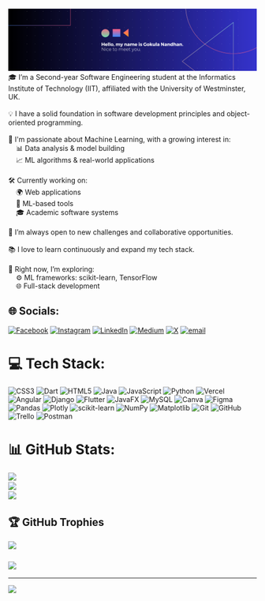 ![Alt text](images\Github_Readme.png)
🎓 I’m a Second-year Software Engineering student at the Informatics Institute of Technology (IIT), affiliated with the University of Westminster, UK.
<br><br>💡 I have a solid foundation in software development principles and object-oriented programming.
<br><br>🤖 I'm passionate about Machine Learning, with a growing interest in:
<br>&nbsp;&nbsp;&nbsp;&nbsp;📊 Data analysis & model building
<br>&nbsp;&nbsp;&nbsp;&nbsp;📈 ML algorithms & real-world applications
<br><br>🛠️ Currently working on:
<br>&nbsp;&nbsp;&nbsp;&nbsp;🌍 Web applications
<br>&nbsp;&nbsp;&nbsp;&nbsp;🤖 ML-based tools
<br>&nbsp;&nbsp;&nbsp;&nbsp;🎓 Academic software systems
<br><br>🚀 I’m always open to new challenges and collaborative opportunities.
<br><br>📚 I love to learn continuously and expand my tech stack.
<br><br>🌱 Right now, I’m exploring:
<br>&nbsp;&nbsp;&nbsp;&nbsp;⚙️ ML frameworks: scikit-learn, TensorFlow
<br>&nbsp;&nbsp;&nbsp;&nbsp;🌐 Full-stack development


## 🌐 Socials:
[![Facebook](https://img.shields.io/badge/Facebook-%231877F2.svg?logo=Facebook&logoColor=white)](https://facebook.com/https://www.facebook.com/share/14ErutvDBCT/) [![Instagram](https://img.shields.io/badge/Instagram-%23E4405F.svg?logo=Instagram&logoColor=white)](https://instagram.com/https://www.instagram.com/gokul._ll?igsh=ZWhhamp2b3B2dDA4) [![LinkedIn](https://img.shields.io/badge/LinkedIn-%230077B5.svg?logo=linkedin&logoColor=white)](https://linkedin.com/in/www.linkedin.com/in/gokula-nandhan) [![Medium](https://img.shields.io/badge/Medium-12100E?logo=medium&logoColor=white)](https://medium.com/@https://medium.com/@commong846) [![X](https://img.shields.io/badge/X-black.svg?logo=X&logoColor=white)](https://x.com/https://x.com/_SEgokul?t=wMrtn2xacM6uQrlRRZH-tA&s=08) [![email](https://img.shields.io/badge/Email-D14836?logo=gmail&logoColor=white)](mailto:gokula.nandhan02@gmail.com) 

# 💻 Tech Stack:
![CSS3](https://img.shields.io/badge/css3-%231572B6.svg?style=for-the-badge&logo=css3&logoColor=white) ![Dart](https://img.shields.io/badge/dart-%230175C2.svg?style=for-the-badge&logo=dart&logoColor=white) ![HTML5](https://img.shields.io/badge/html5-%23E34F26.svg?style=for-the-badge&logo=html5&logoColor=white) ![Java](https://img.shields.io/badge/java-%23ED8B00.svg?style=for-the-badge&logo=openjdk&logoColor=white) ![JavaScript](https://img.shields.io/badge/javascript-%23323330.svg?style=for-the-badge&logo=javascript&logoColor=%23F7DF1E) ![Python](https://img.shields.io/badge/python-3670A0?style=for-the-badge&logo=python&logoColor=ffdd54) ![Vercel](https://img.shields.io/badge/vercel-%23000000.svg?style=for-the-badge&logo=vercel&logoColor=white) ![Angular](https://img.shields.io/badge/angular-%23DD0031.svg?style=for-the-badge&logo=angular&logoColor=white) ![Django](https://img.shields.io/badge/django-%23092E20.svg?style=for-the-badge&logo=django&logoColor=white) ![Flutter](https://img.shields.io/badge/Flutter-%2302569B.svg?style=for-the-badge&logo=Flutter&logoColor=white) ![JavaFX](https://img.shields.io/badge/javafx-%23FF0000.svg?style=for-the-badge&logo=javafx&logoColor=white) ![MySQL](https://img.shields.io/badge/mysql-4479A1.svg?style=for-the-badge&logo=mysql&logoColor=white) ![Canva](https://img.shields.io/badge/Canva-%2300C4CC.svg?style=for-the-badge&logo=Canva&logoColor=white) ![Figma](https://img.shields.io/badge/figma-%23F24E1E.svg?style=for-the-badge&logo=figma&logoColor=white) ![Pandas](https://img.shields.io/badge/pandas-%23150458.svg?style=for-the-badge&logo=pandas&logoColor=white) ![Plotly](https://img.shields.io/badge/Plotly-%233F4F75.svg?style=for-the-badge&logo=plotly&logoColor=white) ![scikit-learn](https://img.shields.io/badge/scikit--learn-%23F7931E.svg?style=for-the-badge&logo=scikit-learn&logoColor=white) ![NumPy](https://img.shields.io/badge/numpy-%23013243.svg?style=for-the-badge&logo=numpy&logoColor=white) ![Matplotlib](https://img.shields.io/badge/Matplotlib-%23ffffff.svg?style=for-the-badge&logo=Matplotlib&logoColor=black) ![Git](https://img.shields.io/badge/git-%23F05033.svg?style=for-the-badge&logo=git&logoColor=white) ![GitHub](https://img.shields.io/badge/github-%23121011.svg?style=for-the-badge&logo=github&logoColor=white) ![Trello](https://img.shields.io/badge/Trello-%23026AA7.svg?style=for-the-badge&logo=Trello&logoColor=white) ![Postman](https://img.shields.io/badge/Postman-FF6C37?style=for-the-badge&logo=postman&logoColor=white)
# 📊 GitHub Stats:
![](https://github-readme-stats.vercel.app/api?username=gokula-nandhan-2&theme=dark&hide_border=false&include_all_commits=true&count_private=true)<br/>
![](https://nirzak-streak-stats.vercel.app/?user=gokula-nandhan-2&theme=dark&hide_border=false)<br/>
![](https://github-readme-stats.vercel.app/api/top-langs/?username=gokula-nandhan-2&theme=dark&hide_border=false&include_all_commits=true&count_private=true&layout=compact)

## 🏆 GitHub Trophies
![](https://github-profile-trophy.vercel.app/?username=gokula-nandhan-2&theme=radical&no-frame=false&no-bg=false&margin-w=4)

### 
![](https://quotes-github-readme.vercel.app/api?type=horizontal&theme=radical)

<!-- top contributed repo is not showing -->
---
[![](https://visitcount.itsvg.in/api?id=gokula-nandhan-2&icon=0&color=0)](https://visitcount.itsvg.in)

<!-- Proudly created with GPRM ( https://gprm.itsvg.in ) -->



